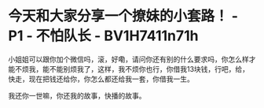 # 今天和大家分享一个撩妹的小套路！ - P1 - 不怕队长 - BV1H7411n71h

小姐姐可以跟你加个微信吗，滚，好嘞，请问你还有别的什么要求吗，你怎么样才能不烦我，能不能别烦我了，这样，我不烦你也行，你借我13块钱，行吧，给，快走，现在把钱还给你，你怎么都还给我一套，你借我一生。

我还你一世嘛，你还我的故事，快播的故事。
